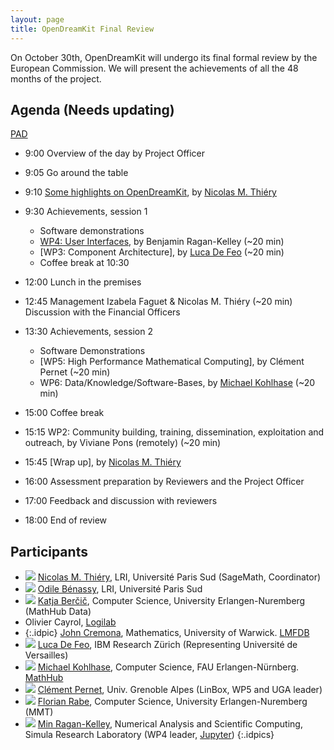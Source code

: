 ```yaml
---
layout: page
title: OpenDreamKit Final Review
---
```


On October 30th, OpenDreamKit will undergo its final formal review
by the European Commission. We will present the achievements of all the
48 months of the project.

## Agenda (Needs updating)

[PAD](https://hackmd.io/TpyMyvlzTPmajWX3TtwfHw)

- 9:00 Overview of the day by Project Officer
- 9:05 Go around the table
- 9:10 [Some highlights on OpenDreamKit](), by [Nicolas M. Thiéry](http://Nicolas.Thiery.name)

- 9:30 Achievements, session 1
    - Software demonstrations
    - [WP4: User Interfaces](wp4.pdf), by Benjamin Ragan-Kelley (~20 min)
    - [WP3: Component Architecture], by [Luca De Feo](https://defeo.lu/) (~20 min)
    - Coffee break at 10:30

- 12:00 Lunch in the premises

- 12:45 Management Izabela Faguet & Nicolas M. Thiéry (~20 min)<br>
        Discussion with the Financial Officers

- 13:30 Achievements, session 2

    - Software Demonstrations
    - [WP5: High Performance Mathematical Computing], by Clément Pernet (~20 min)
    - WP6: Data/Knowledge/Software-Bases, by [Michael Kohlhase](https://kwarc.info/kohlhase) (~20 min)

- 15:00 Coffee break

- 15:15 WP2: Community building, training, dissemination, exploitation and outreach, by Viviane Pons (remotely) (~20 min)

- 15:45 [Wrap up], by [Nicolas M. Thiéry](http://Nicolas.Thiery.name)

- 16:00 Assessment preparation by Reviewers and the Project Officer

- 17:00 Feedback and discussion with reviewers

- 18:00 End of review

## Participants

- ![](http://nicolas.thiery.name/id.jpg) [Nicolas M. Thiéry](http://Nicolas.Thiery.name), LRI, Université Paris Sud (SageMath, Coordinator)
- ![](https://img-0.journaldunet.com/cpztLhBur-LtpWcLV_witkYrvdw=/250x/smart/d8950c0639354214bf9a748c7c4a9f84/ccmcms-jdn/2235975.jpg) [Odile Bénassy](http://github.com/zerline), LRI, Université Paris Sud
- ![](https://kwarc.info/public/images/kbercic.jpg) [Katja Berčič](https://kwarc.info/people/kbercic/), Computer Science, University Erlangen-Nuremberg (MathHub Data)
- Olivier Cayrol, [Logilab](https://www.logilab.fr/)
- ![](){:.idpic} [John Cremona](http://homepages.warwick.ac.uk/staff/J.E.Cremona/), Mathematics, University of Warwick.  [LMFDB](http://www.lmfdb.org/)
- ![](https://defeo.lu/img/luca-drink.jpg) [Luca De Feo](https://defeo.lu/), IBM Research Zürich (Representing Université de Versailles)
- ![](https://kwarc.info/public/images/mkohlhase.jpg) [Michael Kohlhase](https://kwarc.info/kohlhase), Computer Science, FAU Erlangen-Nürnberg.  [MathHub](http://mathhub.info/)
- ![](https://ljk.imag.fr/membres/Clement.Pernet/portrait.JPG) [Clément Pernet]( https://ljk.imag.fr/membres/Clement.Pernet), Univ. Grenoble Alpes (LinBox, WP5 and UGA leader)
- ![](https://kwarc.info/people/frabe/florian_rabe_small.jpg) [Florian Rabe](https://kwarc.info/people/frabe/), Computer Science, University Erlangen-Nuremberg (MMT)
- ![](https://secure.gravatar.com/avatar/d5b897c37001627c2e3ad3c1e8a7e6fb?size=40)
  [Min Ragan-Kelley](https://www.simula.no/people/benjaminrk),
  Numerical Analysis and Scientific Computing,
  Simula Research Laboratory
  (WP4 leader, [Jupyter](https://jupyter.org))
{:.idpics}

<style>
.idpics img {
  width: 40px;
  margin: 2px;
  cursor: pointer;
}
.idpics li {
  min-height: 42px;
}
</style>

<script>
document.querySelectorAll('.idpics img').forEach(p => {
  p.addEventListener('click', () => window.open(p.src));
});
</script>
